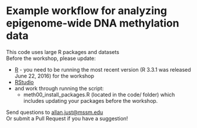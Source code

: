 # Example workflow for analyzing epigenome-wide DNA methylation data
This code uses large R packages and datasets  
Before the workshop, please update:
* [R](https://cran.r-project.org/) - you need to be running the most recent version (R 3.3.1 was released June 22, 2016) for the workshop
* [RStudio](https://www.rstudio.com)
* and work through running the script:
  + meth00_install_packages.R  (located in the code/ folder) which includes updating your packages
before the workshop.

Send questions to allan.just@mssm.edu  
Or submit a Pull Request if you have a suggestion!
